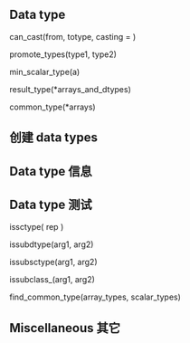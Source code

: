 ## Data type

can\_cast\(from, totype, casting = \)

promote\_types\(type1, type2\)

min\_scalar\_type\(a\)

result\_type\(\*arrays\_and\_dtypes\)

common\_type\(\*arrays\)

## 创建 data types

## Data type 信息

## Data type 测试

issctype\( rep \)

issubdtype\(arg1, arg2\)

issubsctype\(arg1, arg2\)

issubclass\_\(arg1, arg2\)

find\_common\_type\(array\_types, scalar\_types\)

## Miscellaneous 其它



